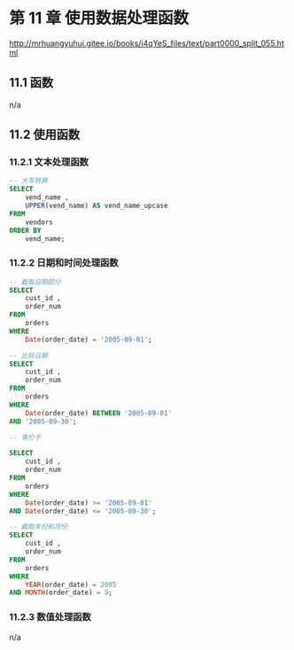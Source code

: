 # 第 11 章 使用数据处理函数

<http://mrhuangyuhui.gitee.io/books/i4qYeS_files/text/part0000_split_055.html>

## 11.1 函数

n/a

## 11.2 使用函数

### 11.2.1 文本处理函数

```sql
-- 大写转换
SELECT
    vend_name ,
    UPPER(vend_name) AS vend_name_upcase
FROM
    vendors
ORDER BY
    vend_name;
```

### 11.2.2 日期和时间处理函数

```sql
-- 截取日期部分
SELECT
    cust_id ,
    order_num
FROM
    orders
WHERE
    Date(order_date) = '2005-09-01';
```

```sql
-- 比较日期
SELECT
    cust_id ,
    order_num
FROM
    orders
WHERE
    Date(order_date) BETWEEN '2005-09-01'
AND '2005-09-30';

-- 等价于

SELECT
    cust_id ,
    order_num
FROM
    orders
WHERE
    Date(order_date) >= '2005-09-01'
AND Date(order_date) <= '2005-09-30';
```

```sql
-- 截取年份和月份
SELECT
    cust_id ,
    order_num
FROM
    orders
WHERE
    YEAR(order_date) = 2005
AND MONTH(order_date) = 9;
```

### 11.2.3 数值处理函数

n/a